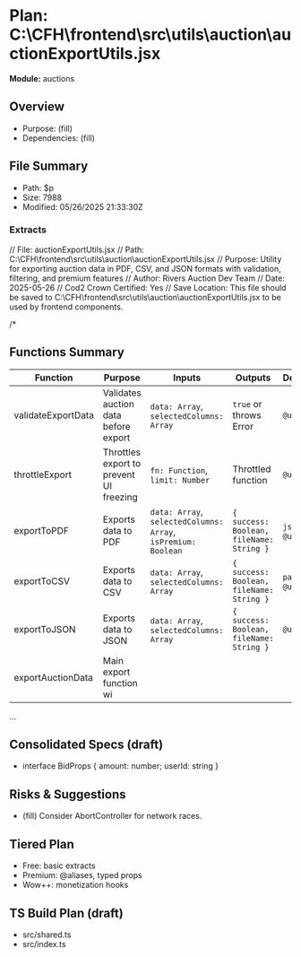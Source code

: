 # Plan: C:\CFH\frontend\src\utils\auction\auctionExportUtils.jsx
**Module:** auctions

## Overview
- Purpose: (fill)
- Dependencies: (fill)

## File Summary
- Path: $p
- Size: 7988
- Modified: 05/26/2025 21:33:30Z

### Extracts
// File: auctionExportUtils.jsx
// Path: C:\CFH\frontend\src\utils\auction\auctionExportUtils.jsx
// Purpose: Utility for exporting auction data in PDF, CSV, and JSON formats with validation, filtering, and premium features
// Author: Rivers Auction Dev Team
// Date: 2025-05-26
// Cod2 Crown Certified: Yes
// Save Location: This file should be saved to C:\CFH\frontend\src\utils\auction\auctionExportUtils.jsx to be used by frontend components.

/*
## Functions Summary

| Function | Purpose | Inputs | Outputs | Dependencies |
|----------|---------|--------|---------|--------------|
| validateExportData | Validates auction data before export | `data: Array`, `selectedColumns: Array` | `true` or throws Error | `@utils/logger` |
| throttleExport | Throttles export to prevent UI freezing | `fn: Function`, `limit: Number` | Throttled function | `@utils/logger` |
| exportToPDF | Exports data to PDF | `data: Array`, `selectedColumns: Array`, `isPremium: Boolean` | `{ success: Boolean, fileName: String }` | `jspdf`, `@utils/logger` |
| exportToCSV | Exports data to CSV | `data: Array`, `selectedColumns: Array` | `{ success: Boolean, fileName: String }` | `papaparse`, `@utils/logger` |
| exportToJSON | Exports data to JSON | `data: Array`, `selectedColumns: Array` | `{ success: Boolean, fileName: String }` | `@utils/logger` |
| exportAuctionData | Main export function wi
...


## Consolidated Specs (draft)
- interface BidProps { amount: number; userId: string }

## Risks & Suggestions
- (fill) Consider AbortController for network races.

## Tiered Plan
- Free: basic extracts
- Premium: @aliases, typed props
- Wow++: monetization hooks

## TS Build Plan (draft)
- src/shared.ts
- src/index.ts
